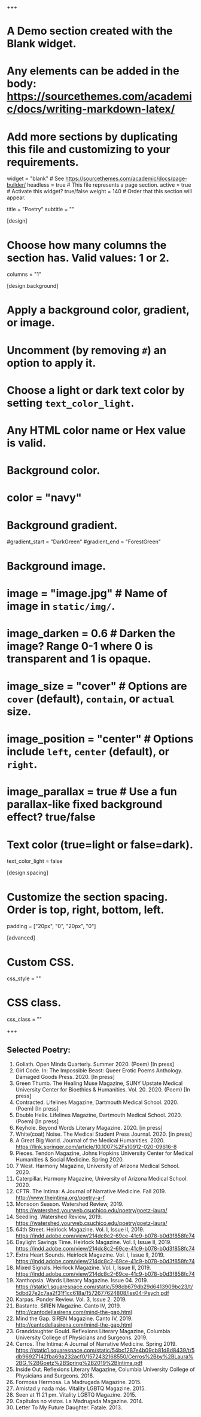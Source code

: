 +++
# A Demo section created with the Blank widget.
# Any elements can be added in the body: https://sourcethemes.com/academic/docs/writing-markdown-latex/
# Add more sections by duplicating this file and customizing to your requirements.

widget = "blank"  # See https://sourcethemes.com/academic/docs/page-builder/
headless = true  # This file represents a page section.
active = true  # Activate this widget? true/false
weight = 140  # Order that this section will appear.

title = "Poetry"
subtitle = ""

[design]
  # Choose how many columns the section has. Valid values: 1 or 2.
  columns = "1"

[design.background]
  # Apply a background color, gradient, or image.
  #   Uncomment (by removing `#`) an option to apply it.
  #   Choose a light or dark text color by setting `text_color_light`.
  #   Any HTML color name or Hex value is valid.

  # Background color.
  # color = "navy"
  
  # Background gradient.
  #gradient_start = "DarkGreen"
  #gradient_end = "ForestGreen"
  
  # Background image.
  # image = "image.jpg"  # Name of image in `static/img/`.
  # image_darken = 0.6  # Darken the image? Range 0-1 where 0 is transparent and 1 is opaque.
  # image_size = "cover"  #  Options are `cover` (default), `contain`, or `actual` size.
  # image_position = "center"  # Options include `left`, `center` (default), or `right`.
  # image_parallax = true  # Use a fun parallax-like fixed background effect? true/false
  
  # Text color (true=light or false=dark).
  text_color_light = false

[design.spacing]
  # Customize the section spacing. Order is top, right, bottom, left.
  padding = ["20px", "0", "20px", "0"]

[advanced]
 # Custom CSS. 
 css_style = ""
 
 # CSS class.
 css_class = ""

+++

## Selected Poetry:
1.	Goliath. Open Minds Quarterly. Summer 2020. (Poem) [In press]
2.	Girl Code. In: The Impossible Beast: Queer Erotic Poems Anthology. Damaged Goods Press. 2020. [In press]
3.	Green Thumb. The Healing Muse Magazine, SUNY Upstate Medical University Center for Bioethics & Humanities. Vol. 20. 2020. (Poem) [In press]
4.	Contracted. Lifelines Magazine, Dartmouth Medical School. 2020. (Poem) [In press]
5.	Double Helix. Lifelines Magazine, Dartmouth Medical School. 2020. (Poem) [In press]
6.	Keyhole. Beyond Words Literary Magazine. 2020. [in press]
7.	White(coat) Noise. The Medical Student Press Journal. 2020. [in press]
8.	A Great Big World. Journal of the Medical Humanities. 2020. https://link.springer.com/article/10.1007%2Fs10912-020-09616-8
9.	Pieces. Tendon Magazine, Johns Hopkins University Center for Medical Humanities & Social Medicine. Spring 2020. 
10.	7 West. Harmony Magazine, University of Arizona Medical School. 2020. 
11.	Caterpillar. Harmony Magazine, University of Arizona Medical School. 2020. 
12.	CFTR. The Intima: A Journal of Narrative Medicine. Fall 2019. http://www.theintima.org/poetry-a-f
13.	Monsoon Season. Watershed Review, 2019. https://watershed.yourweb.csuchico.edu/poetry/goetz-laura/
14.	Seedling. Watershed Review, 2019. https://watershed.yourweb.csuchico.edu/poetry/goetz-laura/
15.	64th Street. Heirlock Magazine. Vol. I, Issue II, 2019. https://indd.adobe.com/view/214dc8c2-69ce-41c9-b078-b0d3f858fc74
16.	Daylight Savings Time. Heirlock Magazine. Vol. I, Issue II, 2019. https://indd.adobe.com/view/214dc8c2-69ce-41c9-b078-b0d3f858fc74
17.	Extra Heart Sounds. Heirlock Magazine. Vol. I, Issue II, 2019. https://indd.adobe.com/view/214dc8c2-69ce-41c9-b078-b0d3f858fc74
18.	Mixed Signals. Heirlock Magazine. Vol. I, Issue II, 2019. https://indd.adobe.com/view/214dc8c2-69ce-41c9-b078-b0d3f858fc74
19.	Xanthopsia. Wards Literary Magazine. Issue 04. 2019. https://static1.squarespace.com/static/598cb679db29d6413909bc23/t/5dbd27e2c7aa2f31f1cc618a/1572677624808/Iss04-Psych.pdf
20.	Karpas. Ponder Review. Vol. 3, Issue 2. 2019. 
21.	Bastante. SIREN Magazine. Canto IV, 2019. http://cantodellasirena.com/mind-the-gap.html
22.	Mind the Gap. SIREN Magazine. Canto IV, 2019. http://cantodellasirena.com/mind-the-gap.html
23.	Granddaughter Gould. Reflexions Literary Magazine, Columbia University College of Physicians and Surgeons. 2019. 
24.	Cerros. The Intima: A Journal of Narrative Medicine. Spring 2019. https://static1.squarespace.com/static/54bc1287e4b09cb81d8d8439/t/5db96927142fba69a232acf0/1572432168550/Cerros%2Bby%2BLaura%2BG.%2BGoetz%2BSpring%2B2019%2BIntima.pdf
25.	Inside Out. Reflexions Literary Magazine, Columbia University College of Physicians and Surgeons. 2018.
26.	Formosa Hermosa. La Madrugada Magazine. 2015. 
27.	Amistad y nada más. Vitality LGBTQ Magazine. 2015. 
28.	Seen at 11:21 pm. Vitality LGBTQ Magazine. 2015. 
29.	Capítulos no vistos. La Madrugada Magazine. 2014. 
30.	Letter To My Future Daughter. Fatale. 2013.



